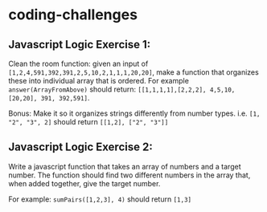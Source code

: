 # coding-challenges

## Javascript Logic Exercise 1: 
Clean the room function: given an input of ```[1,2,4,591,392,391,2,5,10,2,1,1,1,20,20]```, make a function that organizes these into individual array that is ordered. For example ```answer(ArrayFromAbove)``` should return: ```[[1,1,1,1],[2,2,2], 4,5,10,[20,20], 391, 392,591]```. 

Bonus: Make it so it organizes strings differently from number types. i.e. ```[1, "2", "3", 2]``` should return ```[[1,2], ["2", "3"]]```

## Javascript Logic Exercise 2:
Write a javascript function that takes an array of numbers and a target number. The function should find two different numbers in the array that, when added together, give the target number.

For example: ```sumPairs([1,2,3], 4)``` should return ```[1,3]```
